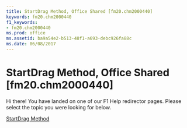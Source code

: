 ```yaml
---
title: StartDrag Method, Office Shared [fm20.chm2000440]
keywords: fm20.chm2000440
f1_keywords:
- fm20.chm2000440
ms.prod: office
ms.assetid: ba9a54e2-b513-48f1-a693-debc926fa88c
ms.date: 06/08/2017
---
```



# StartDrag Method, Office Shared [fm20.chm2000440]

Hi there! You have landed on one of our F1 Help redirector pages. Please select the topic you were looking for below.

[StartDrag Method](http://msdn.microsoft.com/library/9713f582-759f-2cb2-825f-a79469041dc8%28Office.15%29.aspx)

